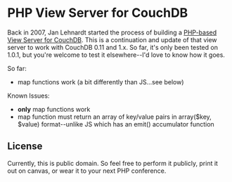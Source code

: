 # PHP View Server for CouchDB

Back in 2007, Jan Lehnardt started the process of building a [PHP-based View Server for CouchDB](http://jan.prima.de/~jan/plok/archives/93-CouchDb-Views-with-PHP.html). This is a continuation and update of that view server to work with CouchDB 0.11 and 1.x. So far, it's only been tested on 1.0.1, but you're welcome to test it elsewhere--I'd love to know how it goes.

So far:
*   map functions work (a bit differently than JS...see below)

Known Issues:
*   **only** map functions work
*   map function must return an array of key/value pairs in array($key, $value) format--unlike JS which has an emit() accumulator function

## License
Currently, this is public domain. So feel free to perform it publicly, print it out on canvas, or wear it to your next PHP conference.
